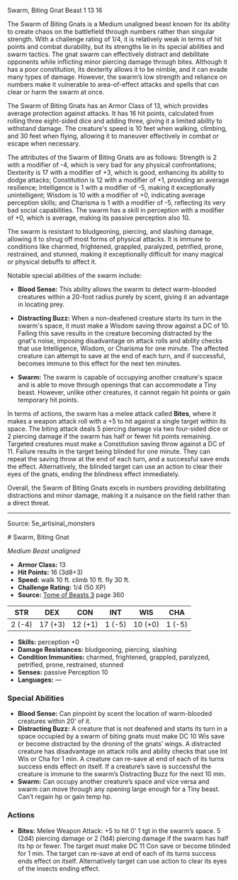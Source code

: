 <MonsterName/>Swarm, Biting Gnat</MonsterName>
<CreatureType/>Beast</CreatureType>
<CR/>1</CR>
<AC/>13</AC>
<HP/>16</HP>
<summary>The Swarm of Biting Gnats is a Medium unaligned beast known for its ability to create chaos on the battlefield through numbers rather than singular strength. With a challenge rating of 1/4, it is relatively weak in terms of hit points and combat durability, but its strengths lie in its special abilities and swarm tactics. The gnat swarm can effectively distract and debilitate opponents while inflicting minor piercing damage through bites. Although it has a poor constitution, its dexterity allows it to be nimble, and it can evade many types of damage. However, the swarm’s low strength and reliance on numbers make it vulnerable to area-of-effect attacks and spells that can clear or harm the swarm at once.</summary>

<detail>

The Swarm of Biting Gnats has an Armor Class of 13, which provides average protection against attacks. It has 16 hit points, calculated from rolling three eight-sided dice and adding three, giving it a limited ability to withstand damage. The creature's speed is 10 feet when walking, climbing, and 30 feet when flying, allowing it to maneuver effectively in combat or escape when necessary. 

The attributes of the Swarm of Biting Gnats are as follows: Strength is 2 with a modifier of -4, which is very bad for any physical confrontations; Dexterity is 17 with a modifier of +3, which is good, enhancing its ability to dodge attacks; Constitution is 12 with a modifier of +1, providing an average resilience; Intelligence is 1 with a modifier of -5, making it exceptionally unintelligent; Wisdom is 10 with a modifier of +0, indicating average perception skills; and Charisma is 1 with a modifier of -5, reflecting its very bad social capabilities. The swarm has a skill in perception with a modifier of +0, which is average, making its passive perception also 10.

The swarm is resistant to bludgeoning, piercing, and slashing damage, allowing it to shrug off most forms of physical attacks. It is immune to conditions like charmed, frightened, grappled, paralyzed, petrified, prone, restrained, and stunned, making it exceptionally difficult for many magical or physical debuffs to affect it. 

Notable special abilities of the swarm include:

- **Blood Sense:** This ability allows the swarm to detect warm-blooded creatures within a 20-foot radius purely by scent, giving it an advantage in locating prey. 

- **Distracting Buzz:** When a non-deafened creature starts its turn in the swarm's space, it must make a Wisdom saving throw against a DC of 10. Failing this save results in the creature becoming distracted by the gnat's noise, imposing disadvantage on attack rolls and ability checks that use Intelligence, Wisdom, or Charisma for one minute. The affected creature can attempt to save at the end of each turn, and if successful, becomes immune to this effect for the next ten minutes. 

- **Swarm:** The swarm is capable of occupying another creature's space and is able to move through openings that can accommodate a Tiny beast. However, unlike other creatures, it cannot regain hit points or gain temporary hit points.

In terms of actions, the swarm has a melee attack called **Bites**, where it makes a weapon attack roll with a +5 to hit against a single target within its space. The biting attack deals 5 piercing damage via two four-sided dice or 2 piercing damage if the swarm has half or fewer hit points remaining. Targeted creatures must make a Constitution saving throw against a DC of 11. Failure results in the target being blinded for one minute. They can repeat the saving throw at the end of each turn, and a successful save ends the effect. Alternatively, the blinded target can use an action to clear their eyes of the gnats, ending the blindness effect immediately. 

Overall, the Swarm of Biting Gnats excels in numbers providing debilitating distractions and minor damage, making it a nuisance on the field rather than a direct threat.</detail>



---

Source: 5e_artisinal_monsters

<statblock>
# Swarm, Biting Gnat

*Medium* *Beast* *unaligned*

- **Armor Class:** 13
- **Hit Points:** 16 (3d8+3)
- **Speed:** walk 10 ft. climb 10 ft. fly 30 ft.
- **Challenge Rating:** 1/4 (50 XP)
- **Source:** [Tome of Beasts 3](https://koboldpress.com/kpstore/product/tome-of-beasts-3-for-5th-edition/) page 360

| STR | DEX | CON | INT | WIS | CHA |
| --- | --- | --- | --- | --- | --- |
| 2 (-4) | 17 (+3) | 12 (+1) | 1 (-5) | 10 (+0) | 1 (-5) |

- **Skills:** perception +0
- **Damage Resistances:** bludgeoning, piercing, slashing
- **Condition Immunities:** charmed, frightened, grappled, paralyzed, petrified, prone, restrained, stunned
- **Senses:** passive Perception 10
- **Languages:** —

### Special Abilities

- **Blood Sense:** Can pinpoint by scent the location of warm-blooded creatures within 20' of it.
- **Distracting Buzz:** A creature that is not deafened and starts its turn in a space occupied by a swarm of biting gnats must make DC 10 Wis save or become distracted by the droning of the gnats’ wings. A distracted creature has disadvantage on attack rolls and ability checks that use Int Wis or Cha for 1 min. A creature can re-save at end of each of its turns success ends effect on itself. If a creature’s save is successful the creature is immune to the swarm’s Distracting Buzz for the next 10 min.
- **Swarm:** Can occupy another creature’s space and vice versa and swarm can move through any opening large enough for a Tiny beast. Can’t regain hp or gain temp hp.

### Actions

- **Bites:** Melee Weapon Attack: +5 to hit 0' 1 tgt in the swarm’s space. 5 (2d4) piercing damage or 2 (1d4) piercing damage if the swarm has half its hp or fewer. The target must make DC 11 Con save or become blinded for 1 min. The target can re-save at end of each of its turns success ends effect on itself. Alternatively target can use action to clear its eyes of the insects ending effect.


</statblock>



